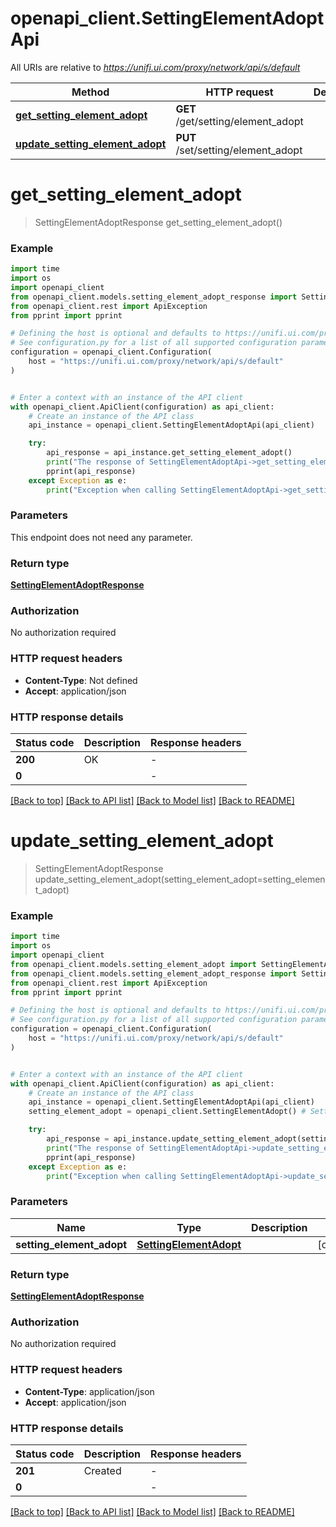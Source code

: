 # openapi_client.SettingElementAdoptApi

All URIs are relative to *https://unifi.ui.com/proxy/network/api/s/default*

Method | HTTP request | Description
------------- | ------------- | -------------
[**get_setting_element_adopt**](SettingElementAdoptApi.md#get_setting_element_adopt) | **GET** /get/setting/element_adopt | 
[**update_setting_element_adopt**](SettingElementAdoptApi.md#update_setting_element_adopt) | **PUT** /set/setting/element_adopt | 


# **get_setting_element_adopt**
> SettingElementAdoptResponse get_setting_element_adopt()



### Example


```python
import time
import os
import openapi_client
from openapi_client.models.setting_element_adopt_response import SettingElementAdoptResponse
from openapi_client.rest import ApiException
from pprint import pprint

# Defining the host is optional and defaults to https://unifi.ui.com/proxy/network/api/s/default
# See configuration.py for a list of all supported configuration parameters.
configuration = openapi_client.Configuration(
    host = "https://unifi.ui.com/proxy/network/api/s/default"
)


# Enter a context with an instance of the API client
with openapi_client.ApiClient(configuration) as api_client:
    # Create an instance of the API class
    api_instance = openapi_client.SettingElementAdoptApi(api_client)

    try:
        api_response = api_instance.get_setting_element_adopt()
        print("The response of SettingElementAdoptApi->get_setting_element_adopt:\n")
        pprint(api_response)
    except Exception as e:
        print("Exception when calling SettingElementAdoptApi->get_setting_element_adopt: %s\n" % e)
```



### Parameters

This endpoint does not need any parameter.

### Return type

[**SettingElementAdoptResponse**](SettingElementAdoptResponse.md)

### Authorization

No authorization required

### HTTP request headers

 - **Content-Type**: Not defined
 - **Accept**: application/json

### HTTP response details

| Status code | Description | Response headers |
|-------------|-------------|------------------|
**200** | OK |  -  |
**0** |  |  -  |

[[Back to top]](#) [[Back to API list]](../README.md#documentation-for-api-endpoints) [[Back to Model list]](../README.md#documentation-for-models) [[Back to README]](../README.md)

# **update_setting_element_adopt**
> SettingElementAdoptResponse update_setting_element_adopt(setting_element_adopt=setting_element_adopt)



### Example


```python
import time
import os
import openapi_client
from openapi_client.models.setting_element_adopt import SettingElementAdopt
from openapi_client.models.setting_element_adopt_response import SettingElementAdoptResponse
from openapi_client.rest import ApiException
from pprint import pprint

# Defining the host is optional and defaults to https://unifi.ui.com/proxy/network/api/s/default
# See configuration.py for a list of all supported configuration parameters.
configuration = openapi_client.Configuration(
    host = "https://unifi.ui.com/proxy/network/api/s/default"
)


# Enter a context with an instance of the API client
with openapi_client.ApiClient(configuration) as api_client:
    # Create an instance of the API class
    api_instance = openapi_client.SettingElementAdoptApi(api_client)
    setting_element_adopt = openapi_client.SettingElementAdopt() # SettingElementAdopt |  (optional)

    try:
        api_response = api_instance.update_setting_element_adopt(setting_element_adopt=setting_element_adopt)
        print("The response of SettingElementAdoptApi->update_setting_element_adopt:\n")
        pprint(api_response)
    except Exception as e:
        print("Exception when calling SettingElementAdoptApi->update_setting_element_adopt: %s\n" % e)
```



### Parameters


Name | Type | Description  | Notes
------------- | ------------- | ------------- | -------------
 **setting_element_adopt** | [**SettingElementAdopt**](SettingElementAdopt.md)|  | [optional] 

### Return type

[**SettingElementAdoptResponse**](SettingElementAdoptResponse.md)

### Authorization

No authorization required

### HTTP request headers

 - **Content-Type**: application/json
 - **Accept**: application/json

### HTTP response details

| Status code | Description | Response headers |
|-------------|-------------|------------------|
**201** | Created |  -  |
**0** |  |  -  |

[[Back to top]](#) [[Back to API list]](../README.md#documentation-for-api-endpoints) [[Back to Model list]](../README.md#documentation-for-models) [[Back to README]](../README.md)

